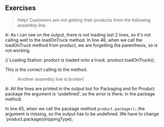 ## Exercises

> Help! Customers are not getting their products from the following assembly line.

A: As I can see on the output, there is not loading last 2 lines, so it's not calling well to the loadOnTruck method. In line 46, when we call the loadOnTruck method from product, we are forgetting the parenthesis, so is not working.

// Loading Station: product is loaded onto a truck.
product.loadOnTruck();

This is the correct calling to the method.

> Another assembly line is broken!

A: All the lines are printed in the output but for Packaging and for Product package the argument is 'undefined', so the error is there, in the package method.

In line 45, when we call the package method `product.package();` the argument is missing, so the output has to be undefined. We have to change `product.package(shippingType);
